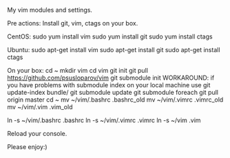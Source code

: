 My vim modules and settings.

Pre actions:
Install git, vim, ctags on your box.

CentOS:
sudo yum install vim
sudo yum install git
sudo yum install ctags

Ubuntu:
sudo apt-get install vim
sudo apt-get install git
sudo apt-get install ctags

On your box:
cd ~
mkdir vim
cd vim
git init
git pull https://github.com/psusloparov/vim
git submodule init
WORKAROUND: if you have problems with submodule index on your local machine use git update-index bundle/<submodule name>
git submodule update
git submodule foreach git pull origin master
cd ~
mv ~/vim/.bashrc .bashrc_old
mv ~/vim/.vimrc .vimrc_old
mv ~/vim/.vim .vim_old

ln -s ~/vim/.bashrc .bashrc
ln -s ~/vim/.vimrc .vimrc
ln -s ~/vim .vim

Reload your console.

Please enjoy:)
